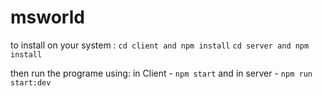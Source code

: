 # msworld

to install on your system :
```cd client and npm install```
```cd server and npm install```

then run the programe using:
in Client - 
```npm start```
and in server - 
```npm run start:dev```
